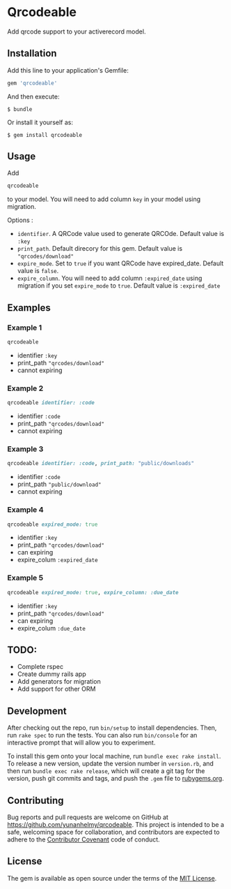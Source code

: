 # Qrcodeable

Add qrcode support to your activerecord model.

## Installation

Add this line to your application's Gemfile:

```ruby
gem 'qrcodeable'
```

And then execute:

    $ bundle

Or install it yourself as:

    $ gem install qrcodeable

## Usage

Add

```ruby
qrcodeable
```

to your model. You will need to add column `key` in your model using migration.

Options :

- `identifier`. A QRCode value used to generate QRCOde. Default value is `:key`
- `print_path`. Default direcory for this gem. Default value is `"qrcodes/download"`
- `expire_mode`. Set to `true` if you want QRCode have expired_date. Default value is `false`. 
- `expire_column`. You will need to add column `:expired_date` using migration if you set `expire_mode` to `true`. Default value is `:expired_date`

## Examples

### Example 1

```ruby
qrcodeable
```

- identifier `:key`
- print_path `"qrcodes/download"`
- cannot expiring

### Example 2

```ruby
qrcodeable identifier: :code
```

- identifier `:code`
- print_path `"qrcodes/download"`
- cannot expiring

### Example 3

```ruby
qrcodeable identifier: :code, print_path: "public/downloads"
```

- identifier `:code`
- print_path `"public/download"`
- cannot expiring

### Example 4

```ruby
qrcodeable expired_mode: true
```

- identifier `:key`
- print_path `"qrcodes/download"`
- can expiring
- expire_colum `:expired_date`

### Example 5

```ruby
qrcodeable expired_mode: true, expire_column: :due_date
```

- identifier `:key`
- print_path `"qrcodes/download"`
- can expiring
- expire_colum `:due_date`



## TODO:

- Complete rspec
- Create dummy rails app
- Add generators for migration
- Add support for other ORM

## Development

After checking out the repo, run `bin/setup` to install dependencies. Then, run `rake spec` to run the tests. You can also run `bin/console` for an interactive prompt that will allow you to experiment.

To install this gem onto your local machine, run `bundle exec rake install`. To release a new version, update the version number in `version.rb`, and then run `bundle exec rake release`, which will create a git tag for the version, push git commits and tags, and push the `.gem` file to [rubygems.org](https://rubygems.org).

## Contributing

Bug reports and pull requests are welcome on GitHub at https://github.com/yunanhelmy/qrcodeable. This project is intended to be a safe, welcoming space for collaboration, and contributors are expected to adhere to the [Contributor Covenant](http://contributor-covenant.org) code of conduct.


## License

The gem is available as open source under the terms of the [MIT License](http://opensource.org/licenses/MIT).

